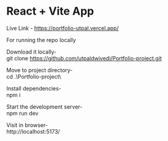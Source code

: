 # React + Vite App
Live Link -  https://portfolio-utpal.vercel.app/

For running the repo locally

Download it locally- \
git clone https://github.com/utpaldwivedi/Portfolio-project.git

Move to project directory-\
cd .\Portfolio-project\

Install dependencies-\
npm i

Start the development server-\
npm run dev

Visit in browser-\
http://localhost:5173/
